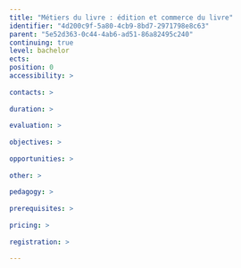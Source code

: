 ```yaml
---
title: "Métiers du livre : édition et commerce du livre"
identifier: "4d200c9f-5a80-4cb9-8bd7-2971798e8c63"
parent: "5e52d363-0c44-4ab6-ad51-86a82495c240"
continuing: true
level: bachelor
ects: 
position: 0
accessibility: >
   
contacts: >
   
duration: >
   
evaluation: >
   
objectives: >
   
opportunities: >
   
other: >
   
pedagogy: >
   
prerequisites: >
   
pricing: >
   
registration: >
   
---
```

